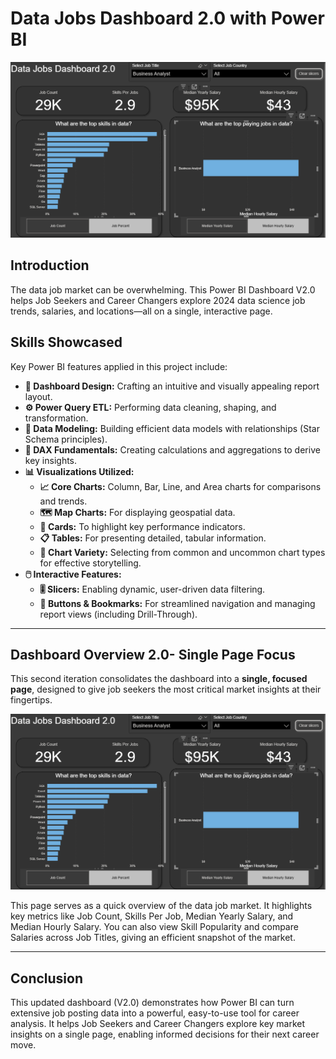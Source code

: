 # Data Jobs Dashboard 2.0 with Power BI


![Data Jobs Dashboard v2.0](/Images/project2-page1.png) 

## Introduction

The data job market can be overwhelming. This Power BI Dashboard V2.0 helps Job Seekers and Career Changers explore 2024 data science job trends, salaries, and locations—all on a single, interactive page.

## Skills Showcased

Key Power BI features applied in this project include:

* **🎨 Dashboard Design:** Crafting an intuitive and visually appealing report layout.
* **⚙️ Power Query ETL:** Performing data cleaning, shaping, and transformation.
* **🔗 Data Modeling:** Building efficient data models with relationships (Star Schema principles).
* **🧮 DAX Fundamentals:** Creating calculations and aggregations to derive key insights.
* **📊 Visualizations Utilized:**
    * **📈 Core Charts:** Column, Bar, Line, and Area charts for comparisons and trends.
    * **🗺️ Map Charts:** For displaying geospatial data.
    * **🔢 Cards:** To highlight key performance indicators.
    * **📋 Tables:** For presenting detailed, tabular information.
    * **🎨 Chart Variety:** Selecting from common and uncommon chart types for effective storytelling.
* **🖱️ Interactive Features:**
    * **🎚️ Slicers:** Enabling dynamic, user-driven data filtering.
    * **🔘 Buttons & Bookmarks:** For streamlined navigation and managing report views (including Drill-Through).
---

## Dashboard Overview 2.0- Single Page Focus

This second iteration consolidates the dashboard into a **single, focused page**, designed to give job seekers the most critical market insights at their fingertips.

![Data Jobs Dashboard v2.0](/Images/project2-page1.png) 

This page serves as a quick overview of the data job market. It highlights key metrics like Job Count, Skills Per Job, Median Yearly Salary, and Median Hourly Salary. You can also view Skill Popularity and compare Salaries across Job Titles, giving an efficient snapshot of the market.

---

## Conclusion

This updated dashboard (V2.0) demonstrates how Power BI can turn extensive job posting data into a powerful, easy-to-use tool for career analysis. It helps Job Seekers and Career Changers explore key market insights on a single page, enabling informed decisions for their next career move.
